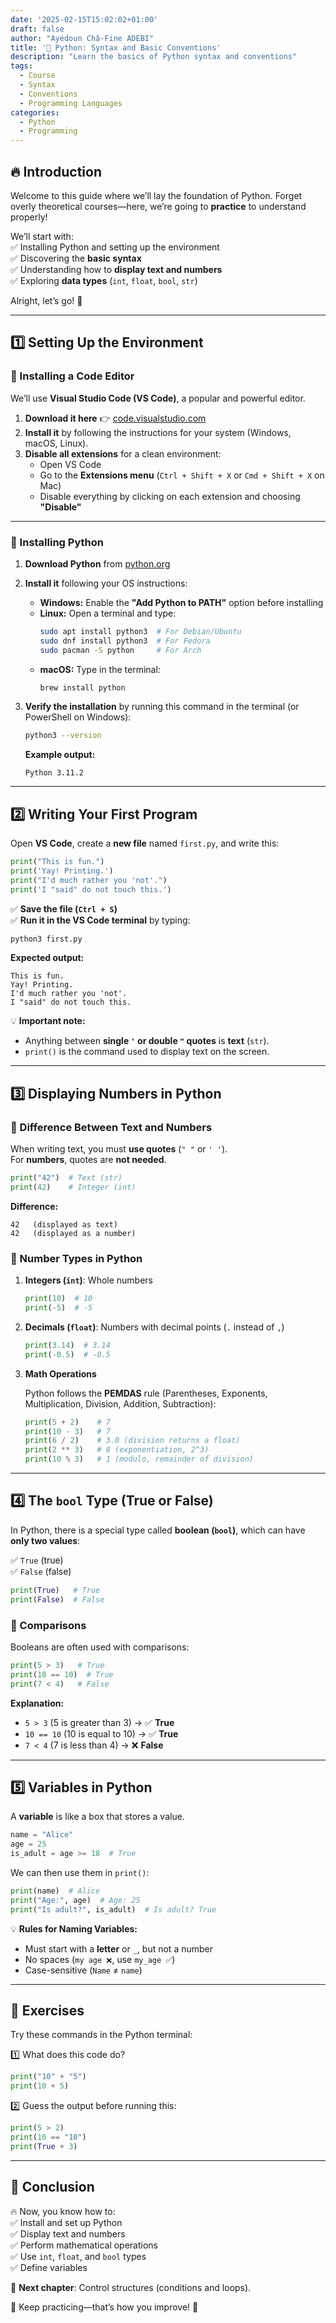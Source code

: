 ```yaml
---
date: '2025-02-15T15:02:02+01:00'
draft: false
author: "Ayédoun Châ-Fine ADEBI"
title: '🐍 Python: Syntax and Basic Conventions'
description: "Learn the basics of Python syntax and conventions"
tags:
  - Course
  - Syntax
  - Conventions
  - Programming Languages
categories:
  - Python
  - Programming
---
```


## 🔥 Introduction  

Welcome to this guide where we’ll lay the foundation of Python. Forget overly theoretical courses—here, we’re going to **practice** to understand properly!  

We’ll start with:  
✅ Installing Python and setting up the environment  
✅ Discovering the **basic syntax**  
✅ Understanding how to **display text and numbers**  
✅ Exploring **data types** (`int`, `float`, `bool`, `str`)  

Alright, let’s go! 🚀  

---

## 1️⃣ Setting Up the Environment  

### 🔹 Installing a Code Editor  

We’ll use **Visual Studio Code (VS Code)**, a popular and powerful editor.  

1. **Download it here** 👉 [code.visualstudio.com](https://code.visualstudio.com/)  
2. **Install it** by following the instructions for your system (Windows, macOS, Linux).  
3. **Disable all extensions** for a clean environment:  
   - Open VS Code  
   - Go to the **Extensions menu** (`Ctrl + Shift + X` or `Cmd + Shift + X` on Mac)  
   - Disable everything by clicking on each extension and choosing **"Disable"**  

---

### 🔹 Installing Python  

1. **Download Python** from [python.org](https://www.python.org/downloads/)  
2. **Install it** following your OS instructions:  
   - **Windows:** Enable the **"Add Python to PATH"** option before installing  
   - **Linux:** Open a terminal and type:  
     ```bash
     sudo apt install python3  # For Debian/Ubuntu
     sudo dnf install python3  # For Fedora
     sudo pacman -S python     # For Arch
     ```
   - **macOS:** Type in the terminal:  
     ```bash
     brew install python
     ```

3. **Verify the installation** by running this command in the terminal (or PowerShell on Windows):  

   ```bash
   python3 --version
   ```

   **Example output:**  
   ```
   Python 3.11.2
   ```

---

## 2️⃣ Writing Your First Program  

Open **VS Code**, create a **new file** named `first.py`, and write this:  

```python
print("This is fun.")
print('Yay! Printing.')
print("I'd much rather you 'not'.")
print('I "said" do not touch this.')
```

✅ **Save the file (`Ctrl + S`)**  
✅ **Run it in the VS Code terminal** by typing:  

```bash
python3 first.py
```

**Expected output:**  
```
This is fun.
Yay! Printing.
I'd much rather you 'not'.
I "said" do not touch this.
```

💡 **Important note:**  
- Anything between **single `'` or double `"` quotes** is **text** (`str`).  
- `print()` is the command used to display text on the screen.  

---

## 3️⃣ Displaying Numbers in Python  

### 🔹 Difference Between Text and Numbers  

When writing text, you must **use quotes** (`" "` or `' '`).  
For **numbers**, quotes are **not needed**.  

```python
print("42")  # Text (str)
print(42)    # Integer (int)
```

**Difference:**  
```
42   (displayed as text)
42   (displayed as a number)
```

### 🔹 Number Types in Python  

1. **Integers (`int`)**: Whole numbers  
   ```python
   print(10)  # 10
   print(-5)  # -5
   ```
2. **Decimals (`float`)**: Numbers with decimal points (`.` instead of `,`)  
   ```python
   print(3.14)  # 3.14
   print(-0.5)  # -0.5
   ```
3. **Math Operations**  

   Python follows the **PEMDAS** rule (Parentheses, Exponents, Multiplication, Division, Addition, Subtraction):  
   ```python
   print(5 + 2)    # 7
   print(10 - 3)   # 7
   print(6 / 2)    # 3.0 (division returns a float)
   print(2 ** 3)   # 8 (exponentiation, 2^3)
   print(10 % 3)   # 1 (modulo, remainder of division)
   ```

---

## 4️⃣ The `bool` Type (True or False)  

In Python, there is a special type called **boolean (`bool`)**, which can have **only two values**:  

✅ `True` (true)  
✅ `False` (false)  

```python
print(True)   # True
print(False)  # False
```

### 🔹 Comparisons  

Booleans are often used with comparisons:  

```python
print(5 > 3)   # True
print(10 == 10)  # True
print(7 < 4)   # False
```

**Explanation:**  
- `5 > 3` (5 is greater than 3) → ✅ **True**  
- `10 == 10` (10 is equal to 10) → ✅ **True**  
- `7 < 4` (7 is less than 4) → ❌ **False**  

---

## 5️⃣ Variables in Python  

A **variable** is like a box that stores a value.  

```python
name = "Alice"
age = 25
is_adult = age >= 18  # True
```

We can then use them in `print()`:  

```python
print(name)  # Alice
print("Age:", age)  # Age: 25
print("Is adult?", is_adult)  # Is adult? True
```

💡 **Rules for Naming Variables:**  
- Must start with a **letter** or `_`, but not a number  
- No spaces (`my age ❌`, use `my_age ✅`)  
- Case-sensitive (`Name` ≠ `name`)  

---

## 🎯 Exercises  

Try these commands in the Python terminal:  

1️⃣ What does this code do?  

```python
print("10" + "5")
print(10 + 5)
```

2️⃣ Guess the output before running this:  

```python
print(5 > 2)
print(10 == "10")
print(True + 3)
```

---

## 🏁 Conclusion  

🔥 Now, you know how to:  
✅ Install and set up Python  
✅ Display text and numbers  
✅ Perform mathematical operations  
✅ Use `int`, `float`, and `bool` types  
✅ Define variables  

🎯 **Next chapter**: Control structures (conditions and loops).  

🚀 Keep practicing—that’s how you improve! 💪